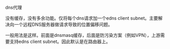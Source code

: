 dns代理

没有缓存，没有多余功能。仅将每个dns请求加一个edns client subnet。主要解决向一个远程DNS服务器做请求导致的位置偏移问题。

一般用法是这样。前面是dnsmasq缓存，后面是防污染方案（例如VPN），上游需要支持edns client subnet。因此默认是在路由器上。
